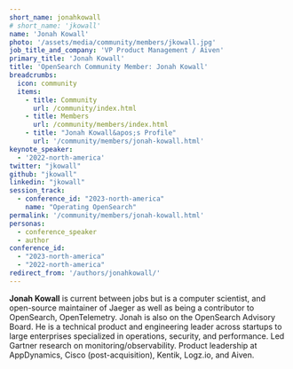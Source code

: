 ```yaml
---
short_name: jonahkowall
# short_name: 'jkowall'
name: 'Jonah Kowall'
photo: '/assets/media/community/members/jkowall.jpg'
job_title_and_company: 'VP Product Management / Aiven'
primary_title: 'Jonah Kowall'
title: 'OpenSearch Community Member: Jonah Kowall'
breadcrumbs:
  icon: community
  items:
    - title: Community
      url: /community/index.html
    - title: Members
      url: /community/members/index.html
    - title: "Jonah Kowall&apos;s Profile"
      url: '/community/members/jonah-kowall.html'
keynote_speaker:
  - '2022-north-america'
twitter: "jkowall"
github: "jkowall"
linkedin: "jkowall"
session_track: 
  - conference_id: "2023-north-america"
    name: "Operating OpenSearch"
permalink: '/community/members/jonah-kowall.html'
personas:
  - conference_speaker
  - author
conference_id:
  - "2023-north-america"
  - "2022-north-america"
redirect_from: '/authors/jonahkowall/'
---
```


**Jonah Kowall** is current between jobs but is a computer scientist, and open-source maintainer of Jaeger as well as being a contributor to OpenSearch, OpenTelemetry. Jonah is also on the OpenSearch Advisory Board. He is a technical product and engineering leader across startups to large enterprises specialized in operations, security, and performance. Led Gartner research on monitoring/observability. Product leadership at AppDynamics, Cisco (post-acquisition), Kentik, Logz.io, and Aiven.
